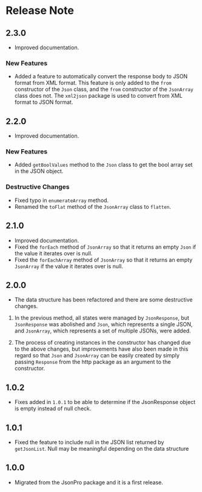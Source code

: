 # Release Note

## 2.3.0

- Improved documentation.

### New Features

- Added a feature to automatically convert the response body to JSON format from XML format. This feature is only added to the `from` constructor of the `Json` class, and the `from` constructor of the `JsonArray` class does not. The `xml2json` package is used to convert from XML format to JSON format.

## 2.2.0

- Improved documentation.

### New Features

- Added `getBoolValues` method to the `Json` class to get the bool array set in the JSON object.

### Destructive Changes

- Fixed typo in `enumerateArray` method.
- Renamed the `toFlat` method of the `JsonArray` class to `flatten`.

## 2.1.0

- Improved documentation.
- Fixed the `forEach` method of `JsonArray` so that it returns an empty `Json` if the value it iterates over is null.
- Fixed the `forEachArray` method of `JsonArray` so that it returns an empty `JsonArray` if the value it iterates over is null.

## 2.0.0

- The data structure has been refactored and there are some destructive changes.

1. In the previous method, all states were managed by `JsonResponse`, but `JsonResponse` was abolished and `Json`, which represents a single JSON, and `JsonArray`, which represents a set of multiple JSONs, were added.

2. The process of creating instances in the constructor has changed due to the above changes, but improvements have also been made in this regard so that `Json` and `JsonArray` can be easily created by simply passing `Response` from the http package as an argument to the constructor.

## 1.0.2

- Fixes added in `1.0.1` to be able to determine if the JsonResponse object is empty instead of null check.

## 1.0.1

- Fixed the feature to include null in the JSON list returned by `getJsonList`. Null may be meaningful depending on the data structure

## 1.0.0

- Migrated from the JsonPro package and it is a first release.
